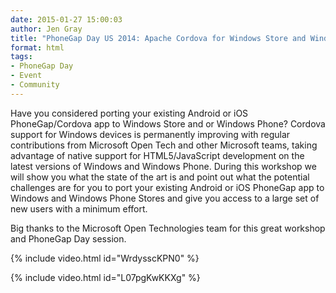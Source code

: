 ```yaml
---
date: 2015-01-27 15:00:03
author: Jen Gray
title: "PhoneGap Day US 2014: Apache Cordova for Windows Store and Windows Phone Apps"
format: html
tags:
- PhoneGap Day
- Event
- Community
---
```


Have you considered porting your existing Android or iOS PhoneGap/Cordova app to Windows Store and or Windows Phone? Cordova support for Windows devices is permanently improving with regular contributions from Microsoft Open Tech and other Microsoft teams, taking advantage of native support for HTML5/JavaScript development on the latest versions of Windows and Windows Phone. During this workshop we will show you what the state of the art is and point out what the potential challenges are for you to port your existing Android or iOS PhoneGap app to Windows and Windows Phone Stores and give you access to a large set of new users with a minimum effort.

Big thanks to the Microsoft Open Technologies team for this great workshop and PhoneGap Day session.

{% include video.html id="WrdysscKPN0" %}

{% include video.html id="L07pgKwKKXg" %}
